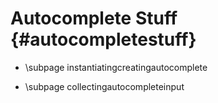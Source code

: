 Autocomplete Stuff {#autocompletestuff}
============
- \subpage instantiatingcreatingautocomplete

- \subpage collectingautocompleteinput
